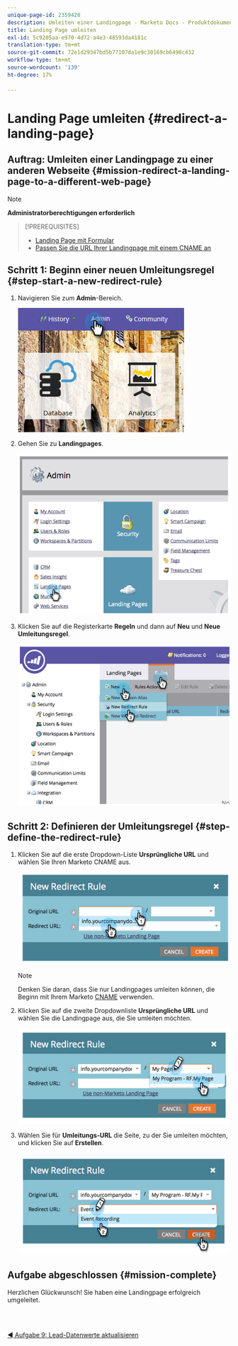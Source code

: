 ```yaml
---
unique-page-id: 2359428
description: Umleiten einer Landingpage - Marketo Docs - Produktdokumentation
title: Landing Page umleiten
exl-id: 5c9205aa-e970-4d72-a4e3-48593da4181c
translation-type: tm+mt
source-git-commit: 72e1d29347bd5b77107da1e9c30169cb6490c432
workflow-type: tm+mt
source-wordcount: '139'
ht-degree: 17%

---
```


# Landing Page umleiten {#redirect-a-landing-page}

## Auftrag: Umleiten einer Landingpage zu einer anderen Webseite {#mission-redirect-a-landing-page-to-a-different-web-page}

>[!NOTE]
>
>**Administratorberechtigungen erforderlich**

>[!PREREQUISITES]
>
>* [Landing Page mit Formular](/help/marketo/getting-started/quick-wins/landing-page-with-a-form.md)
>* [Passen Sie die URL Ihrer Landingpage mit einem CNAME an](/help/marketo/product-docs/demand-generation/landing-pages/landing-page-actions/customize-your-landing-page-urls-with-a-cname.md)


## Schritt 1: Beginn einer neuen Umleitungsregel {#step-start-a-new-redirect-rule}

1. Navigieren Sie zum **Admin**-Bereich.

   ![](assets/admin.png)

1. Gehen Sie zu **Landingpages**.

   ![](assets/image2014-9-24-13-3a28-3a43.png)

1. Klicken Sie auf die Registerkarte **Regeln** und dann auf **Neu** und **Neue Umleitungsregel**.

   ![](assets/image2014-9-24-13-3a28-3a59.png)

## Schritt 2: Definieren der Umleitungsregel {#step-define-the-redirect-rule}

1. Klicken Sie auf die erste Dropdown-Liste **Ursprüngliche URL** und wählen Sie Ihren Marketo CNAME aus.

   ![](assets/image2014-9-24-13-3a30-3a33.png)

   >[!NOTE]
   >
   >Denken Sie daran, dass Sie nur Landingpages umleiten können, die Beginn mit Ihrem Marketo [CNAME](/help/marketo/product-docs/demand-generation/landing-pages/landing-page-actions/customize-your-landing-page-urls-with-a-cname.md) verwenden.

1. Klicken Sie auf die zweite Dropdownliste **Ursprüngliche URL** und wählen Sie die Landingpage aus, die Sie umleiten möchten.

   ![](assets/image2014-9-24-13-3a30-3a50.png)

1. Wählen Sie für **Umleitungs-URL** die Seite, zu der Sie umleiten möchten, und klicken Sie auf **Erstellen**.

   ![](assets/image2014-9-24-13-3a31-3a10.png)

## Aufgabe abgeschlossen {#mission-complete}

Herzlichen Glückwunsch!  Sie haben eine Landingpage erfolgreich umgeleitet.

<br> 

[◄ Aufgabe 9: Lead-Datenwerte aktualisieren](/help/marketo/getting-started/quick-wins/update-person-data.md)
